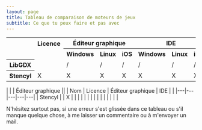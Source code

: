 ```yaml
---
layout: page
title: Tableau de comparaison de moteurs de jeux
subtitle: Ce que tu peux faire et pas avec
---
```



<table>
  <col>
  <colgroup span="2"></colgroup>
  <colgroup span="2"></colgroup>
  <tr>
    <td rowspan="2"></td>
    <th colspan="1">Licence</th>
    <th colspan="3" scope="colgroup">Éditeur graphique</th>
    <th colspan="3" scope="colgroup">IDE</th>
    <th colspan="4" scope="colgroup">Venus</th>
  </tr>
  <tr>
    <td></td>
    <th scope="col">Windows</th>
    <th scope="col">Linux</th>
    <th scope="col">iOS</th>
    <th scope="col">Windows</th>
    <th scope="col">Linux</th>
    <th scope="col">iOS</th>
    <th scope="col">Steam</th>
  </tr>
  <tr>
    <th scope="row">LibGDX</th>
    <td></td>
    <td>/</td>
    <td>/</td>
    <td>/</td>
    <td>/</td>
    <td>/</td>
    <td>/</td>
    <td>/</td>
  </tr>
  <tr>
    <th scope="row">Stencyl</th>
    <td>X</td>
    <td>X</td>
    <td>X</td>
    <td>X</td>
    <td>X</td>
    <td>X</td>
    <td>X</td>
    <td>X</td>
  </tr>
</table>


|   |   | Éditeur graphique ||   |
Nom | Licence | Éditeur graphique | IDE |  |
|---|---|---|---|---|
| Stencyl |   | X |   |   |
|   |   |   |   |   |
|   |   |   |   |   |

N'hésitez surtout pas, si une erreur s'est glissée dans ce tableau ou s'il manque quelque chose, à me laisser un commentaire ou à m'envoyer un mail.
